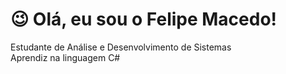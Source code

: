 # 😉 Olá, eu sou o Felipe Macedo!

Estudante de Análise e Desenvolvimento de Sistemas <br>
Aprendiz na linguagem C#

<!-- ![Anurag's GitHub stats](https://github-readme-stats.vercel.app/api?username=felipecmacedo&show_icons=true&theme=synthwave) -->

<!-- ![Snake animation](https://github.com/felipecmacedo/felipecmacedo/blob/output/github-contribution-grid-snake.svg) -->

<!--
**felipecmacedo/felipecmacedo** is a ✨ _special_ ✨ repository because its `README.md` (this file) appears on your GitHub profile.

Here are some ideas to get you started:

- 🔭 I’m currently working on ...
- 🌱 I’m currently learning ...
- 👯 I’m looking to collaborate on ...
- 🤔 I’m looking for help with ...
- 💬 Ask me about ...
- 📫 How to reach me: ...
- 😄 Pronouns: ...
- ⚡ Fun fact: ...
-->
